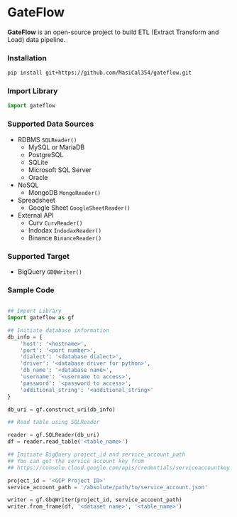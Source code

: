 # GateFlow
**GateFlow** is an open-source project to build ETL (Extract Transform and Load) data pipeline.

### Installation
```bash
pip install git+https://github.com/MasiCal354/gateflow.git
```

### Import Library
```python
import gateflow
```

### Supported Data Sources
- RDBMS ```SQLReader()```
    - MySQL or MariaDB
    - PostgreSQL
    - SQLite
    - Microsoft SQL Server
    - Oracle
- NoSQL
    - MongoDB ```MongoReader()```
- Spreadsheet
    - Google Sheet ```GoogleSheetReader()```
- External API
    - Curv ```CurvReader()```
    - Indodax ```IndodaxReader()```
    - Binance ```BinanceReader()```
    
### Supported Target
- BigQuery ```GBQWriter()```

### Sample Code
```python

## Import Library
import gateflow as gf

## Initiate database information
db_info = {
    'host': '<hostname>',
    'port': '<port number>',
    'dialect': '<database dialect>',
    'driver': '<database driver for python>',
    'db_name': '<database name>',
    'username': '<username to access>',
    'password': '<password to access>',
    'additional_string': '<additional_string>'
}

db_uri = gf.construct_uri(db_info)

## Read table using SQLReader

reader = gf.SQLReader(db_uri)
df = reader.read_table('<table_name>')

## Initiate BigQuery project_id and service_account_path
## You can get the service account key from
## https://console.cloud.google.com/apis/credentials/serviceaccountkey

project_id = '<GCP Project ID>'
service_account_path = '/absolute/path/to/service_account.json'

writer = gf.GbqWriter(project_id, service_account_path)
writer.from_frame(df, '<dataset name>', '<table_name>')
```
